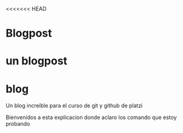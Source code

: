 <<<<<<< HEAD
# Blogpost
un blogpost
=======
# blog
Un blog increible para el curso de git y github de platzi

Bienvenidos a esta explicacion donde aclaro los comando que estoy probando
